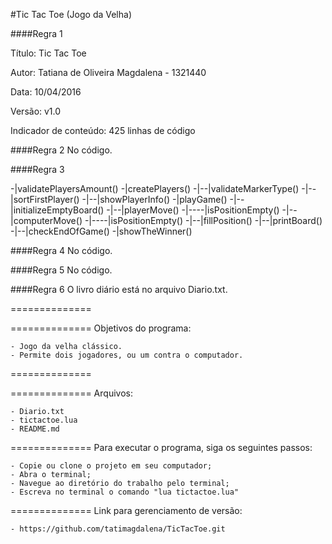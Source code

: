 #Tic Tac Toe (Jogo da Velha)

####Regra 1

Título: Tic Tac Toe

Autor: Tatiana de Oliveira Magdalena - 1321440

Data: 10/04/2016

Versão: v1.0

Indicador de conteúdo: 425 linhas de código

####Regra 2
No código.

####Regra 3

-|validatePlayersAmount()
-|createPlayers()
-|--|validateMarkerType()
-|--|sortFirstPlayer()
-|--|showPlayerInfo()
-|playGame()
-|--|initializeEmptyBoard()
-|--|playerMove()
-|----|isPositionEmpty()
-|--|computerMove()
-|----|isPositionEmpty()
-|--|fillPosition()
-|--|printBoard()
-|--|checkEndOfGame()
-|showTheWinner()

####Regra 4
No código.

####Regra 5
No código.

####Regra 6
O livro diário está no arquivo Diario.txt.


==============

==============
Objetivos do programa:

	- Jogo da velha clássico.
	- Permite dois jogadores, ou um contra o computador.

==============

==============
Arquivos:

	- Diario.txt
	- tictactoe.lua
	- README.md

==============
Para executar o programa, siga os seguintes passos:

	- Copie ou clone o projeto em seu computador;
	- Abra o terminal;
	- Navegue ao diretório do trabalho pelo terminal;
	- Escreva no terminal o comando "lua tictactoe.lua"

==============
Link para gerenciamento de versão:

	- https://github.com/tatimagdalena/TicTacToe.git
